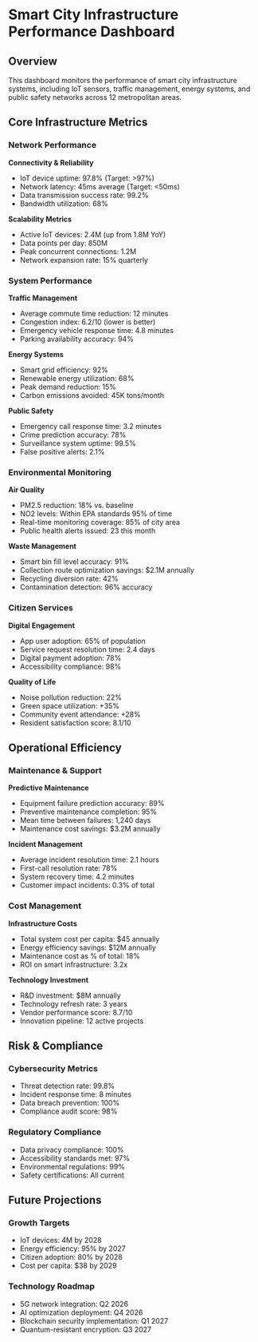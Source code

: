 # Smart City Infrastructure Performance Dashboard

## Overview
This dashboard monitors the performance of smart city infrastructure systems, including IoT sensors, traffic management, energy systems, and public safety networks across 12 metropolitan areas.

## Core Infrastructure Metrics

### Network Performance

**Connectivity & Reliability**
- IoT device uptime: 97.8% (Target: >97%)
- Network latency: 45ms average (Target: <50ms)
- Data transmission success rate: 99.2%
- Bandwidth utilization: 68%

**Scalability Metrics**
- Active IoT devices: 2.4M (up from 1.8M YoY)
- Data points per day: 850M
- Peak concurrent connections: 1.2M
- Network expansion rate: 15% quarterly

### System Performance

**Traffic Management**
- Average commute time reduction: 12 minutes
- Congestion index: 6.2/10 (lower is better)
- Emergency vehicle response time: 4.8 minutes
- Parking availability accuracy: 94%

**Energy Systems**
- Smart grid efficiency: 92%
- Renewable energy utilization: 68%
- Peak demand reduction: 15%
- Carbon emissions avoided: 45K tons/month

**Public Safety**
- Emergency call response time: 3.2 minutes
- Crime prediction accuracy: 78%
- Surveillance system uptime: 99.5%
- False positive alerts: 2.1%

### Environmental Monitoring

**Air Quality**
- PM2.5 reduction: 18% vs. baseline
- NO2 levels: Within EPA standards 95% of time
- Real-time monitoring coverage: 85% of city area
- Public health alerts issued: 23 this month

**Waste Management**
- Smart bin fill level accuracy: 91%
- Collection route optimization savings: $2.1M annually
- Recycling diversion rate: 42%
- Contamination detection: 96% accuracy

### Citizen Services

**Digital Engagement**
- App user adoption: 65% of population
- Service request resolution time: 2.4 days
- Digital payment adoption: 78%
- Accessibility compliance: 98%

**Quality of Life**
- Noise pollution reduction: 22%
- Green space utilization: +35%
- Community event attendance: +28%
- Resident satisfaction score: 8.1/10

## Operational Efficiency

### Maintenance & Support

**Predictive Maintenance**
- Equipment failure prediction accuracy: 89%
- Preventive maintenance completion: 95%
- Mean time between failures: 1,240 days
- Maintenance cost savings: $3.2M annually

**Incident Management**
- Average incident resolution time: 2.1 hours
- First-call resolution rate: 78%
- System recovery time: 4.2 minutes
- Customer impact incidents: 0.3% of total

### Cost Management

**Infrastructure Costs**
- Total system cost per capita: $45 annually
- Energy efficiency savings: $12M annually
- Maintenance cost as % of total: 18%
- ROI on smart infrastructure: 3.2x

**Technology Investment**
- R&D investment: $8M annually
- Technology refresh rate: 3 years
- Vendor performance score: 8.7/10
- Innovation pipeline: 12 active projects

## Risk & Compliance

### Cybersecurity Metrics
- Threat detection rate: 99.8%
- Incident response time: 8 minutes
- Data breach prevention: 100%
- Compliance audit score: 98%

### Regulatory Compliance
- Data privacy compliance: 100%
- Accessibility standards met: 97%
- Environmental regulations: 99%
- Safety certifications: All current

## Future Projections

### Growth Targets
- IoT devices: 4M by 2028
- Energy efficiency: 95% by 2027
- Citizen adoption: 80% by 2028
- Cost per capita: $38 by 2029

### Technology Roadmap
- 5G network integration: Q2 2026
- AI optimization deployment: Q4 2026
- Blockchain security implementation: Q1 2027
- Quantum-resistant encryption: Q3 2027
